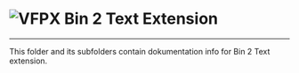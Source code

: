 # ![](../content/vfpx_mini.gif "VFPX") Bin 2 Text Extension

---
This folder and its subfolders contain dokumentation info for Bin 2 Text extension.